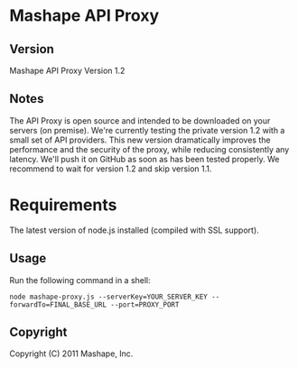 Mashape API Proxy
======================

Version
-------
Mashape API Proxy Version 1.2

Notes
-----
The API Proxy is open source and intended to be downloaded on your servers (on premise). We're currently testing the private version 1.2 with a small set of API providers. This new version dramatically improves the performance and the security of the proxy, while reducing consistently any latency.
We'll push it on GitHub as soon as has been tested properly. We recommend to wait for version 1.2 and skip version 1.1.

Requirements
============
The latest version of node.js installed (compiled with SSL support).

Usage
-----
Run the following command in a shell:

    node mashape-proxy.js --serverKey=YOUR_SERVER_KEY --forwardTo=FINAL_BASE_URL --port=PROXY_PORT
	
Copyright
---------
Copyright (C) 2011 Mashape, Inc.
